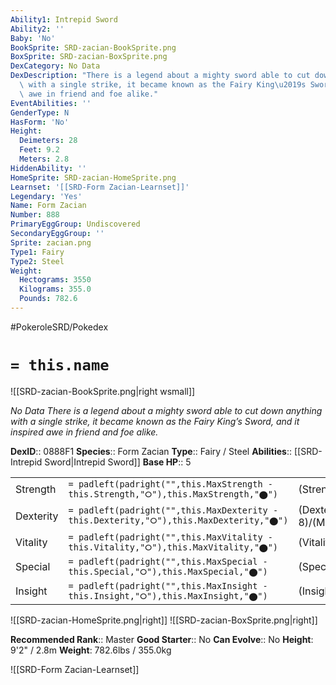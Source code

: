 ```yaml
---
Ability1: Intrepid Sword
Ability2: ''
Baby: 'No'
BookSprite: SRD-zacian-BookSprite.png
BoxSprite: SRD-zacian-BoxSprite.png
DexCategory: No Data
DexDescription: "There is a legend about a mighty sword able to cut down anything\
  \ with a single strike, it became known as the Fairy King\u2019s Sword, and it inspired\
  \ awe in friend and foe alike."
EventAbilities: ''
GenderType: N
HasForm: 'No'
Height:
  Deimeters: 28
  Feet: 9.2
  Meters: 2.8
HiddenAbility: ''
HomeSprite: SRD-zacian-HomeSprite.png
Learnset: '[[SRD-Form Zacian-Learnset]]'
Legendary: 'Yes'
Name: Form Zacian
Number: 888
PrimaryEggGroup: Undiscovered
SecondaryEggGroup: ''
Sprite: zacian.png
Type1: Fairy
Type2: Steel
Weight:
  Hectograms: 3550
  Kilograms: 355.0
  Pounds: 782.6
---
```


#PokeroleSRD/Pokedex

# `= this.name`

![[SRD-zacian-BookSprite.png|right wsmall]]

*No Data*
*There is a legend about a mighty sword able to cut down anything with a single strike, it became known as the Fairy King’s Sword, and it inspired awe in friend and foe alike.*

**DexID**:: 0888F1
**Species**:: Form Zacian
**Type**:: Fairy / Steel
**Abilities**:: [[SRD-Intrepid Sword|Intrepid Sword]]
**Base HP**:: 5

|           |                                                                                        |                                          |
| --------- | -------------------------------------------------------------------------------------- | ---------------------------------------- |
| Strength  | `= padleft(padright("",this.MaxStrength - this.Strength,"⭘"),this.MaxStrength,"⬤")`    | (Strength::9)/(MaxStrength::9)   |
| Dexterity | `= padleft(padright("",this.MaxDexterity - this.Dexterity,"⭘"),this.MaxDexterity,"⬤")` | (Dexterity:: 8)/(MaxDexterity::8) |
| Vitality  | `= padleft(padright("",this.MaxVitality - this.Vitality,"⭘"),this.MaxVitality,"⬤")`    | (Vitality::6)/(MaxVitality::6)   |
| Special   | `= padleft(padright("",this.MaxSpecial - this.Special,"⭘"),this.MaxSpecial,"⬤")`       | (Special::5)/(MaxSpecial::5)     |
| Insight   | `= padleft(padright("",this.MaxInsight - this.Insight,"⭘"),this.MaxInsight,"⬤")`       | (Insight::6)/(MaxInsight::6)     |

![[SRD-zacian-HomeSprite.png|right]]
![[SRD-zacian-BoxSprite.png|right]]

**Recommended Rank**:: Master
**Good Starter**:: No
**Can Evolve**:: No
**Height**: 9'2" / 2.8m
**Weight**: 782.6lbs / 355.0kg

![[SRD-Form Zacian-Learnset]]